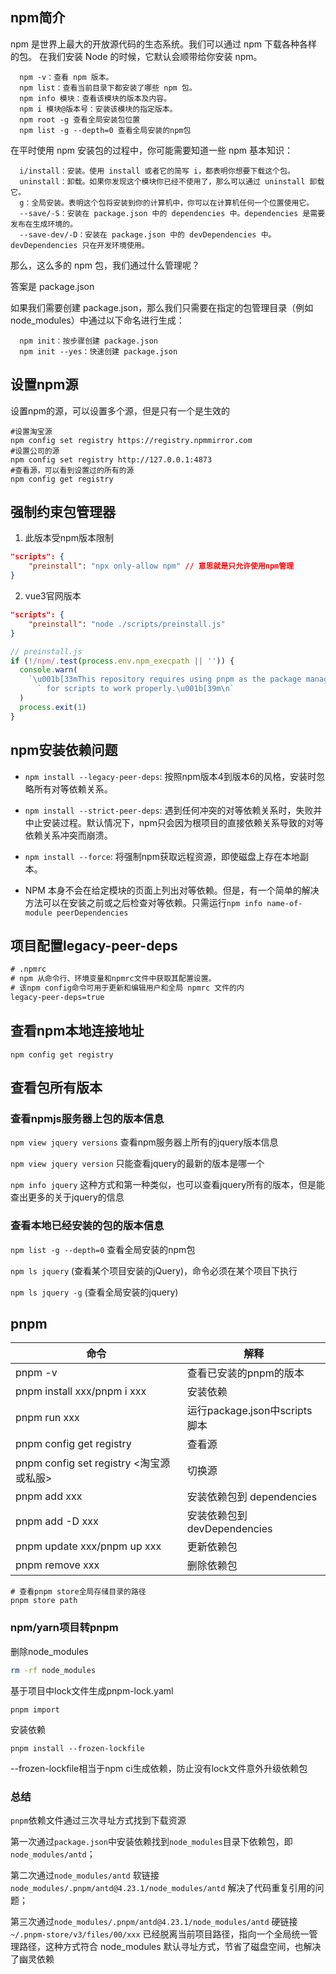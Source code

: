 ## npm简介

npm 是世界上最大的开放源代码的生态系统。我们可以通过 npm 下载各种各样的包。
在我们安装 Node 的时候，它默认会顺带给你安装 npm。

```shell
  npm -v：查看 npm 版本。
  npm list：查看当前目录下都安装了哪些 npm 包。
  npm info 模块：查看该模块的版本及内容。
  npm i 模块@版本号：安装该模块的指定版本。
  npm root -g 查看全局安装包位置
  npm list -g --depth=0 查看全局安装的npm包
```

在平时使用 npm 安装包的过程中，你可能需要知道一些 npm 基本知识：

```shell
  i/install：安装。使用 install 或者它的简写 i，都表明你想要下载这个包。
  uninstall：卸载。如果你发现这个模块你已经不使用了，那么可以通过 uninstall 卸载它。
  g：全局安装。表明这个包将安装到你的计算机中，你可以在计算机任何一个位置使用它。
  --save/-S：安装在 package.json 中的 dependencies 中。dependencies 是需要发布在生成环境的。
  --save-dev/-D：安装在 package.json 中的 devDependencies 中。devDependencies 只在开发环境使用。
```

那么，这么多的 npm 包，我们通过什么管理呢？

答案是 package.json

如果我们需要创建 package.json，那么我们只需要在指定的包管理目录（例如 node_modules）中通过以下命名进行生成：

```shell
  npm init：按步骤创建 package.json
  npm init --yes：快速创建 package.json
```

## 设置npm源

设置npm的源，可以设置多个源，但是只有一个是生效的

```shell
#设置淘宝源
npm config set registry https://registry.npmmirror.com
#设置公司的源
npm config set registry http://127.0.0.1:4873
#查看源，可以看到设置过的所有的源
npm config get registry
```

## 强制约束包管理器

1. 此版本受npm版本限制

```json
"scripts": {
    "preinstall": "npx only-allow npm" // 意思就是只允许使用npm管理
}
```

2. vue3官网版本

```json
"scripts": {
    "preinstall": "node ./scripts/preinstall.js"
}
```

```js
// preinstall.js 
if (!/npm/.test(process.env.npm_execpath || '')) {
  console.warn(
    `\u001b[33mThis repository requires using pnpm as the package manager ` +
      ` for scripts to work properly.\u001b[39m\n`
  )
  process.exit(1)
}
```

## npm安装依赖问题

- `npm install --legacy-peer-deps`: 按照npm版本4到版本6的风格，安装时忽略所有对等依赖关系。

- `npm install --strict-peer-deps`: 遇到任何冲突的对等依赖关系时，失败并中止安装过程。默认情况下，npm只会因为根项目的直接依赖关系导致的对等依赖关系冲突而崩溃。

- `npm install --force`: 将强制npm获取远程资源，即使磁盘上存在本地副本。
- NPM 本身不会在给定模块的页面上列出对等依赖。但是，有一个简单的解决方法可以在安装之前或之后检查对等依赖。只需运行`npm info name-of-module peerDependencies`

## 项目配置legacy-peer-deps

```txt
# .npmrc
# npm 从命令行、环境变量和npmrc文件中获取其配置设置。
# 该npm config命令可用于更新和编辑用户和全局 npmrc 文件的内
legacy-peer-deps=true
```

## 查看npm本地连接地址

`npm config get registry`

## 查看包所有版本

### 查看npmjs服务器上包的版本信息

`npm view jquery versions` 查看npm服务器上所有的jquery版本信息

`npm view jquery version` 只能查看jquery的最新的版本是哪一个

`npm info jquery` 这种方式和第一种类似，也可以查看jquery所有的版本，但是能查出更多的关于jquery的信息

### 查看本地已经安装的包的版本信息

`npm list -g --depth=0` 查看全局安装的npm包

`npm ls jquery` (查看某个项目安装的jQuery)，命令必须在某个项目下执行

`npm ls jquery -g` (查看全局安装的jquery)

## pnpm

| 命令                                    | 解释                          |
| --------------------------------------- | ----------------------------- |
| pnpm -v                                 | 查看已安装的pnpm的版本        |
| pnpm install xxx/pnpm i xxx             | 安装依赖                      |
| pnpm run xxx                            | 运行package.json中scripts脚本 |
| pnpm config get registry                | 查看源                        |
| pnpm config set registry <淘宝源或私服> | 切换源                        |
| pnpm add xxx                            | 安装依赖包到 dependencies     |
| pnpm add -D xxx                         | 安装依赖包到devDependencies   |
| pnpm update xxx/pnpm up xxx             | 更新依赖包                    |
| pnpm remove xxx                         | 删除依赖包                    |

```shell
# 查看pnpm store全局存储目录的路径
pnpm store path
```

### npm/yarn项目转pnpm

删除node_modules

```bash
rm -rf node_modules
```

基于项目中lock文件生成pnpm-lock.yaml

```shell
pnpm import
```

安装依赖

```shell
pnpm install --frozen-lockfile
```

--frozen-lockfile相当于npm ci生成依赖，防止没有lock文件意外升级依赖包

### 总结

`pnpm`依赖文件通过三次寻址方式找到下载资源

第一次通过`package.json`中安装依赖找到`node_modules`目录下依赖包，即`node_modules/antd`；

第二次通过`node_modules/antd` 软链接 `node_modules/.pnpm/antd@4.23.1/node_modules/antd` 解决了代码重复引用的问题；

第三次通过`node_modules/.pnpm/antd@4.23.1/node_modules/antd` 硬链接 `~/.pnpm-store/v3/files/00/xxx` 已经脱离当前项目路径，指向一个全局统一管理路径，这种方式符合 node_modules 默认寻址方式，节省了磁盘空间，也解决了幽灵依赖
